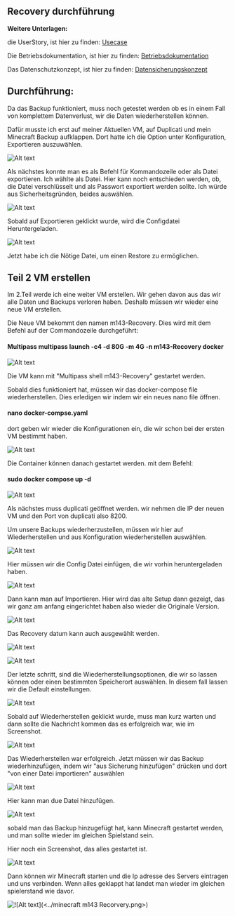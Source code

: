 ## Recovery durchführung

**Weitere Unterlagen:**

die UserStory, ist hier zu finden: [Usecase](usecase.md)

Die Betriebsdokumentation, ist hier zu finden: [Betriebsdokumentation](README.md)

Das Datenschutzkonzept, ist hier zu finden: [Datensicherungskonzept](Datensicherungskonzept.md)

## Durchführung:

Da das Backup funktioniert, muss noch getestet werden ob es in einem Fall von komplettem Datenverlust, wir die Daten wiederherstellen können.

Dafür musste ich erst auf meiner Aktuellen VM, auf Duplicati und mein Minecraft Backup aufklappen. Dort hatte ich die Option unter Konfiguration, Exportieren auszuwählen.

![Alt text](Konifiguration.png)

Als nächstes konnte man es als Befehl für Kommandozeile oder als Datei exportieren. Ich wählte als Datei. Hier kann noch entschieden werden, ob, die Datei verschlüsselt und als Passwort exportiert werden sollte. Ich würde aus Sicherheitsgründen, beides auswählen.



![Alt text](<Konfiguration mit passwort.png>)

Sobald auf Exportieren geklickt wurde, wird die Configdatei Heruntergeladen.

![Alt text](<Konfiguration exportiert.png>)

Jetzt habe ich die Nötige Datei, um einen Restore zu ermöglichen.

## Teil 2 VM erstellen

Im 2.Teil werde ich eine weiter VM erstellen. Wir gehen davon aus das wir alle Daten und Backups verloren haben. Deshalb müssen wir wieder eine neue VM erstellen. 

Die Neue VM bekommt den namen m143-Recovery.
Dies wird mit dem Befehl auf der Commandozeile durchgeführt:

#### Multipass multipass launch -c4 -d 80G -m 4G -n m143-Recovery docker

![Alt text](<neue VM erstellt.png>)

Die VM kann mit "Multipass shell m143-Recovery" gestartet werden.

Sobald dies funktioniert hat, müssen wir das docker-compose file wiederherstellen. Dies erledigen wir indem wir ein neues nano file öffnen.

#### nano docker-compse.yaml

dort geben wir wieder die Konfigurationen ein, die wir schon bei der ersten VM bestimmt haben.

![Alt text](<docker.compose für recovery.png>)

Die Container können danach gestartet werden. mit dem Befehl:

#### sudo docker compose up -d

![Alt text](<sudo docker comopose up recovery.png>)

Als nächstes muss duplicati geöffnet werden. wir nehmen die IP der neuen VM und den Port von duplicati also 8200.

Um unsere Backups wiederherzustellen, müssen wir hier auf Wiederherstellen und aus Konfiguration  wiederherstellen auswählen.

![Alt text](Konfig_wiederherstellen.png)

Hier müssen wir die Config Datei einfügen, die wir vorhin heruntergeladen haben.

![Alt text](<Konfig datei einfügen.png>)

Dann kann man auf Importieren. Hier wird das alte Setup dann gezeigt, das wir ganz am anfang eingerichtet haben also wieder die Originale Version.

![Alt text](<wenn man auf importieren drückt 1.png>)

Das Recovery datum kann auch ausgewählt werden.

![Alt text](<../restore datum auswählen.png>)

![Alt text](<Restore teil2.png>)

Der letzte schritt, sind die Wiederherstellungsoptionen, die wir so lassen können oder einen bestimmten Speicherort auswählen. In diesem fall lassen wir die Default einstellungen.

![Alt text](wiederherstellungsoptionen.png)

Sobald auf Wiederherstellen geklickt wurde, muss man kurz warten und dann sollte die Nachricht kommen das es erfolgreich war, wie im Screenshot.

![Alt text](<wiederherstellung war erfolgreich.png>)

Das Wiederherstellen war erfolgreich. Jetzt müssen wir das Backup wiederhinzufügen, indem wir "aus Sicherung hinzufügen" drücken und dort "von einer Datei importieren" auswählen

![Alt text](<neue sicherung.png>)

Hier kann man due Datei hinzufügen.

![Alt text](sicherheit.png)

sobald man das Backup hinzugefügt hat, kann Minecraft gestartet werden, und man sollte wieder im gleichen Spielstand sein.


Hier noch ein Screenshot, das alles gestartet ist.

![Alt text](image-2.png)

Dann können wir Minecraft starten und die Ip adresse des Servers eintragen und uns verbinden. Wenn alles geklappt hat landet man wieder im gleichen spielerstand wie davor.

![!\[Alt text\](<../minecraft m143 Recorvery.png>)](<minecraft m143 Recorvery.png>)


